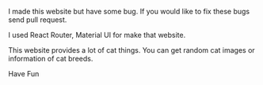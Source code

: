 I made this website but have some bug. If you would like to fix these bugs send pull request.


I used React Router, Material UI for make that website.

This website provides a lot of cat things. You can get random cat images or information of cat breeds.



Have Fun
